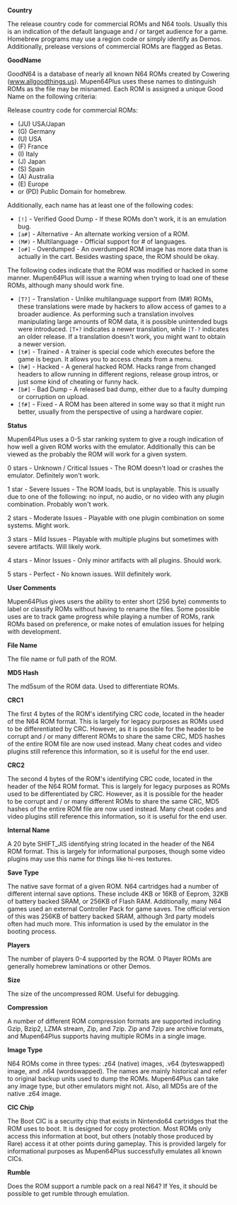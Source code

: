 **Country**

The release country code for commercial ROMs and N64 tools. Usually this is an indication of the default language and / or target audience for a game. Homebrew programs may use a region code or simply identify as Demos. Additionally, prelease versions of commercial ROMs are flagged as Betas.

**GoodName**

GoodN64 is a database of nearly all known N64 ROMs created by Cowering (www.allgoodthings.us). Mupen64Plus uses these names to distinguish ROMs as the file may be misnamed. Each ROM is assigned a unique Good Name on the following criteria:

Release country code for commercial ROMs:
  * (JU) USA/Japan
  * (G) Germany
  * (U) USA
  * (F) France
  * (I) Italy
  * (J) Japan
  * (S) Spain
  * (A) Australia
  * (E) Europe
  * or (PD) Public Domain for homebrew.

Additionally, each name has at least one of the following codes:

  * `[!]` - Verified Good Dump - If these ROMs don't work, it is an emulation bug.
  * `[a#]` - Alternative - An alternate working version of a ROM.
  * `(M#)` - Multilanguage - Official support for # of languages.
  * `[o#]` - Overdumped - An overdumped ROM image has more data than is actually in the cart. Besides wasting space, the ROM should be okay.

The following codes indicate that the ROM was modified or hacked in some manner. Mupen64Plus will issue a warning when trying to load one of these ROMs, although many should work fine.

  * `[T?]` - Translation - Unlike multilanguage support from (M#) ROMs, these translations were made by hackers to allow access of games to a broader audience. As performing such a translation involves manipulating large amounts of ROM data, it is possible unintended bugs were introduced. `[T+?` indicates a newer translation, while `[T-?` indicates an older release. If a translation doesn't work, you might want to obtain a newer version.
  * `[t#]` - Trained - A trainer is special code which executes before the game is begun. It allows you to access cheats from a menu.
  * `[h#]` - Hacked - A general hacked ROM. Hacks range from changed headers to allow running in different regions, release group intros, or just some kind of cheating or funny hack.
  * `[b#]` - Bad Dump - A released bad dump, either due to a faulty dumping or corruption on upload.
  * `[f#]` - Fixed - A ROM has been altered in some way so that it might run better, usually from the perspective of using a hardware copier.

**Status**

Mupen64Plus uses a 0-5 star ranking system to give a rough indication of how well a given ROM works with the emulator. Additionally this can be viewed as the probably the ROM will work for a given system.

0 stars - Unknown / Critical Issues - The ROM doesn't load or crashes the emulator. Definitely won't work.

1 star - Severe Issues - The ROM loads, but is unplayable. This is usually due to one of the following: no input, no audio, or no video with any plugin combination. Probably won't work.

2 stars - Moderate Issues - Playable with one plugin combination on some systems. Might work.

3 stars - Mild Issues - Playable with multiple plugins but sometimes with severe artifacts. Will likely work.

4 stars - Minor Issues - Only minor artifacts with all plugins. Should work.

5 stars - Perfect - No known issues. Will definitely work.

**User Comments**

Mupen64Plus gives users the ability to enter short (256 byte) comments to label or classify ROMs without having to rename the files. Some possible uses are to track game progress while playing a number of ROMs, rank ROMs based on preference, or make notes of emulation issues for helping with development.

**File Name**

The file name or full path of the ROM.

**MD5 Hash**

The md5sum of the ROM data. Used to differentiate ROMs.

**CRC1**

The first 4 bytes of the ROM's identifying CRC code, located in the header of the N64 ROM format. This is largely for legacy purposes as ROMs used to be differentiated by CRC. However, as it is possible for the header to be corrupt and / or many different ROMs to share the same CRC, MD5 hashes of the entire ROM file are now used instead. Many cheat codes and video plugins still reference this information, so it is useful for the end user.

**CRC2**

The second 4 bytes of the ROM's identifying CRC code, located in the header of the N64 ROM format. This is largely for legacy purposes as ROMs used to be differentiated by CRC. However, as it is possible for the header to be corrupt and / or many different ROMs to share the same CRC, MD5 hashes of the entire ROM file are now used instead. Many cheat codes and video plugins still reference this information, so it is useful for the end user.

**Internal Name**

A 20 byte SHIFT\_JIS identifying string located in the header of the N64 ROM format. This is largely for informational purposes, though some video plugins may use this name for things like hi-res textures.

**Save Type**

The native save format of a given ROM. N64 cartridges had a number of different internal save options. These include 4KB or 16KB of Eeprom, 32KB of battery backed SRAM, or 256KB of Flash RAM. Additionally, many N64 games used an external Controller Pack for game saves. The official version of this was 256KB of battery backed SRAM, although 3rd party models often had much more. This information is used by the emulator in the booting process.

**Players**

The number of players 0-4 supported by the ROM. 0 Player ROMs are generally homebrew laminations or other Demos.

**Size**

The size of the uncompressed ROM. Useful for debugging.

**Compression**

A number of different ROM compression formats are supported including Gzip, Bzip2, LZMA stream, Zip, and 7zip. Zip and 7zip are archive formats, and Mupen64Plus supports having multiple ROMs in a single image.

**Image Type**

N64 ROMs come in three types: .z64 (native) images, .v64 (byteswapped) image, and .n64 (wordswapped). The names are mainly historical and refer to original backup units used to dump the ROMs. Mupen64Plus can take any image type, but other emulators might not. Also, all MD5s are of the native .z64 image.

**CIC Chip**

The Boot CIC is a security chip that exists in Nintendo64 cartridges that the ROM uses to boot. It is designed for copy protection. Most ROMs only access this information at boot, but others (notably those produced by Rare) access it at other points during gameplay. This is provided largely for informational purposes as Mupen64Plus successfully emulates all known CICs.

**Rumble**

Does the ROM support a rumble pack on a real N64? If Yes, it should be possible to get rumble through emulation.